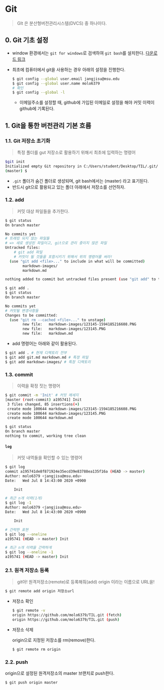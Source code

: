 # Git

> GIt 은 분산형버전관리시스템(DVCS) 중 하나이다.

## 0. Git 기초 설정

* window 환경에서는 `git for windows`로 검색하여 `git bash`를 설치한다. [다운로드 링크](https://gitforwindows.org/)

* 최초에 컴퓨터에서 git을 사용하는 경우 아래의 설정을 진행한다.

  ```bash
  $ git config --global user.email jangjisu@msu.edu
  $ git config --global user.name molo6379
  # 확인
  $ git config --global -l
  ```

  * 이메일주소를 설정할 때, github에 가입된 이메일로 설정을 해야 커밋 이력이 github에 기록된다.

## 1. Git을 통한 버전관리 기본 흐름

### 1.1. Git 저장소 초기화

> 특정 폴더를 gut 저장소로 활용하기 위해서 최초에 입력하는 명령어

```bash
$git init
Initialized empty Git repository in C:/Users/student/Desktop/TIL/.git/
(master) $
```

* `.git` 폴더가 숨긴 폴더로 생성되며, git bash에서는 (master) 라고 표기된다.
* 반드시 git으로 활용되고 있는 폴더 아래에서 저장소를 선언하자.

### 1.2. add

> 커밋 대상 파일들을 추가한다.

```bash
$ git status
On branch master

No commits yet
# 트래킹 되지 않는 파일들
# => 새로 생성된 파일이고, git으로 관리 중이지 않은 파일
Untracked files:
    # git add 파일
    # 커밋이 될 것들을 포함시키기 위해서 위의 명령어를 써라!
  (use "git add <file>..." to include in what will be committed)
        markdown-images/
        markdown.md

nothing added to commit but untracked files present (use "git add" to track)

```

```bash
$ git add .
$ git status
On branch master

No commits yet
# 커밋될 변경사항들
Changes to be committed:
  (use "git rm --cached <file>..." to unstage)
        new file:   markdown-images/123145-1594185216608.PNG
        new file:   markdown-images/123145.PNG
        new file:   markdown.md

```

* add 명령어는 아래와 같이 활용된다.

```bash
$ git add . # 현재 디렉토리 전부
$ git add git.md markdown.md # 특정 파일
$ git add markdown-images/ # 특정 디렉토리
```

### 1.3. commit

> 이력을 확정 짓는 명령어

```bash
$ git commit -m 'Init' # 커밋 메세지
[master (root-commit) a195741] Init
 3 files changed, 85 insertions(+)
 create mode 100644 markdown-images/123145-1594185216608.PNG
 create mode 100644 markdown-images/123145.PNG
 create mode 100644 markdown.md

$ git status
On branch master
nothing to commit, working tree clean

```

#### `log`

>커밋 내역들을 확인할 수 있는 명령어

```bash
$ git log
commit a195741de8f871924e35ecd39e83788ea135f16a (HEAD -> master)
Author: molo6379 <jangjisu@msu.edu>
Date:   Wed Jul 8 14:43:00 2020 +0900

    Init

# 최근 n개 이력(1개)
$ git log -1
Author: molo6379 <jangjisu@msu.edu>
Date:   Wed Jul 8 14:43:00 2020 +0900

    Init

# 간략한 표현
$ git log --oneline
a195741 (HEAD -> master) Init

# 최근 n개 이력을 간략하게
$ git log --oneline -1
a195741 (HEAD -> master) Init
```

### 2.1. 원격 저장소 등록

> git아! 원격저장소(remote)로 등록해줘(add) origin 이라는 이름으로 URL을!

```bash
$ git remote add origin 저장소url
```

* 저장소 확인

  ```bash
  $ git remote -v
  origin https://github.com/molo6379/TIL.git (fetch)
  origin https://github.com/molo6379/TIL.git (push)
  ```

* 저장소 삭제

  origin으로 지정된 저장소를 rm(remove)한다.

  ```bash
  $ git remote rm origin
  ```

### 2.2. push

origin으로 설정된 원격저장소의 master 브랜치로 push한다.

```bash
$ git push origin master
```





